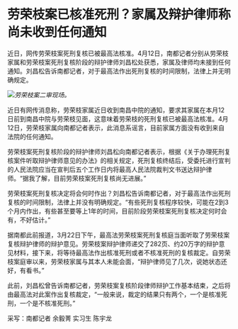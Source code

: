 # 劳荣枝案已核准死刑？家属及辩护律师称尚未收到任何通知

近日，网传劳荣枝案死刑复核已被最高法核准。4月12日，南都记者分别从劳荣枝家属和劳荣枝案死刑复核阶段的辩护律师刘昌松处获悉，家属及律师均未接到任何通知。刘昌松告诉南都记者，对于最高法作出死刑复核的时间限制，法律上并无明确规定。

![](https://inews.gtimg.com/om_bt/O5Q9cqbvP3ibAJsrwI2mlMy6ygBoK5DyAh2uxnUOOh4-4AA/1000)_劳荣枝案二审现场。_

近日有网传消息称，劳荣枝家属近日收到南昌中院的通知，要求其家属在本月12日前到南昌中院与劳荣枝见面，这意味着劳荣枝的死刑复核已被最高法核准。4月12日，劳荣枝家属向南都记者表示，此消息系谣言，目前家属方面没有收到来自法院的任何通知。

劳荣枝案死刑复核阶段的辩护律师刘昌松向南都记者表示，根据《关于办理死刑复核案件听取辩护律师意见的办法》的相关规定，死刑复核终结后，受委托进行宣判的人民法院应当在宣判后五个工作日内将最高人民法院裁判文书送达辩护律师。“据我了解，目前劳荣枝案死刑复核尚无进展。”

劳荣枝案死刑复核决定将会何时作出？刘昌松告诉南都记者，对于最高法作出死刑复核的时间限制，法律上并没有明确规定。“有些死刑复核程序较快，可能在2到3个月内作出，有些甚至要等上1年的时间，目前阶段劳荣枝案死刑复核决定何时会有，不好估计。”

据南都此前报道，3月22日下午，最高法劳荣枝案死刑复核庭当面听取了劳荣枝案复核辩护律师的辩护意见。劳荣枝案辩护律师递交了282页、约20万字的辩护意见材料，接下来，将等待最高法作出核准死刑或者不核准死刑的复核裁定。自劳荣枝案庭审以来，劳荣枝家属与其本人未能会面，“辩护律师见了几次，说她状态还好，有看书。”

此前，刘昌松曾告诉南都记者，劳荣枝案复核阶段律师辩护工作基本结束，之后将由最高法对此案作出复核裁定，“一般来说，裁定的结果只有两个，一个是核准死刑，一个是不核准死刑。”

采写：南都记者 余毅菁 实习生 陈宇龙

